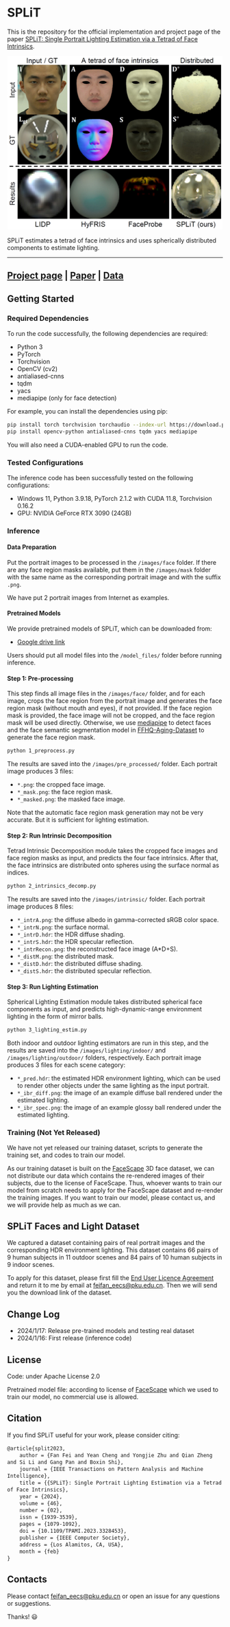 # SPLiT

This is the repository for the official implementation and project page of the
paper [SPLiT: Single Portrait Lighting Estimation via a Tetrad of Face Intrinsics](https://www.computer.org/csdl/journal/tp/2024/02/10301699/1RFBJBi1aHS).

<p align="center"> 
<img src="docs/static/images/teaser.png">
</p>

SPLiT estimates a tetrad of face intrinsics and uses spherically distributed
components to estimate lighting.

---

## [Project page](https://costrice.github.io/split/) | [Paper](https://camera.pku.edu.cn/Fei_TPAMI23.pdf) | [Data](#SPLiT-Faces-and-Light-Dataset)

## Getting Started

### Required Dependencies

To run the code successfully, the following dependencies are required:

* Python 3
* PyTorch
* Torchvision
* OpenCV (cv2)
* antialiased-cnns
* tqdm
* yacs
* mediapipe (only for face detection)

For example, you can install the dependencies using pip:

```bash
pip install torch torchvision torchaudio --index-url https://download.pytorch.org/whl/cu118
pip install opencv-python antialiased-cnns tqdm yacs mediapipe
```

You will also need a CUDA-enabled GPU to run the code.

### Tested Configurations

The inference code has been successfully tested on the following configurations:

* Windows 11, Python 3.9.18, PyTorch 2.1.2 with CUDA 11.8, Torchvision 0.16.2
* GPU: NVIDIA GeForce RTX 3090 (24GB)

### Inference

#### Data Preparation

Put the portrait images to be processed in the `/images/face` folder.
If there are any face region masks available, put them in the `/images/mask`
folder with the same name as the corresponding portrait image and with the
suffix `.png`.

We have put 2 portrait images from Internet as examples.

#### Pretrained Models

We provide pretrained models of SPLiT, which can be downloaded from:

* [Google drive link](https://drive.google.com/file/d/1dAIH7VFnlxWIXn3NXl_L5O76m8g70jTr/view?usp=sharing)

Users should put all model files into the `/model_files/` folder before running
inference.

#### Step 1: Pre-processing

This step finds all image files in the `/images/face/` folder, and for each
image, crops the face region from the portrait image and generates the face
region mask (without mouth and eyes), if not provided.
If the face region mask is provided, the face image will not be
cropped, and the face region mask will be used directly.
Otherwise, we use [mediapipe](https://github.com/google/mediapipe) to detect
faces and the face semantic segmentation model
in [FFHQ-Aging-Dataset](https://github.com/royorel/FFHQ-Aging-Dataset) to
generate the face region mask.

```bash
python 1_preprocess.py
```

The results are saved into the `/images/pre_processed/` folder.
Each portrait image produces 3 files:

* `*.png`: the cropped face image.
* `*_mask.png`: the face region mask.
* `*_masked.png`: the masked face image.

Note that the automatic face region mask generation may not be
very accurate. But it is sufficient for lighting estimation.

#### Step 2: Run Intrinsic Decomposition

Tetrad Intrinsic Decomposition module takes the cropped face images and
face region masks as input, and predicts the four face intrinsics.
After that, the face intrinsics are distributed onto spheres using the surface
normal as indices.

```bash
python 2_intrinsics_decomp.py
```

The results are saved into the `/images/intrinsic/` folder.
Each portrait image produces 8 files:

* `*_intrA.png`: the diffuse albedo in gamma-corrected sRGB color space.
* `*_intrN.png`: the surface normal.
* `*_intrD.hdr`: the HDR diffuse shading.
* `*_intrS.hdr`: the HDR specular reflection.
* `*_intrRecon.png`: the reconstructed face image (A*D+S).
* `*_distM.png`: the distributed mask.
* `*_distD.hdr`: the distributed diffuse shading.
* `*_distS.hdr`: the distributed specular reflection.

#### Step 3: Run Lighting Estimation

Spherical Lighting Estimation module takes distributed spherical face
components as input, and predicts high-dynamic-range environment lighting
in the form of mirror balls.

```bash
python 3_lighting_estim.py
```

Both indoor and outdoor lighting estimators are run in this step, and
the results are saved into the `/images/lighting/indoor/`
and `/images/lighting/outdoor/` folders, respectively.
Each portrait image produces 3 files for each scene category:

* `*_pred.hdr`: the estimated HDR environment lighting, which can be used to
  render other objects under the same lighting as the input portrait.
* `*_ibr_diff.png`: the image of an example diffuse ball rendered under the
  estimated lighting.
* `*_ibr_spec.png`: the image of an example glossy ball rendered under the
  estimated lighting.

### Training (Not Yet Released)

We have not yet released our training dataset, scripts to generate the training
set, and codes to train our model.

As our training dataset is built on
the [FaceScape](https://facescape.nju.edu.cn/) 3D face dataset, we can not
distribute our data which contains the re-rendered images of their subjects,
due to the license of FaceScape.
Thus, whoever wants to train our model from scratch needs to apply for the
FaceScape dataset and re-render the training images.
If you want to train our model, please contact us, and we will provide help as
much as we can.

## SPLiT Faces and Light Dataset

We captured a dataset containing pairs of real portrait images and the
corresponding HDR environment lighting.
This dataset contains 66 pairs of 9 human subjects in 11 outdoor scenes and 84
pairs of 10 human subjects in 9 indoor scenes.

To apply for this dataset, please first fill
the [End User Licence Agreement](/docs/static/pdfs/SPLiT_Faces_and_Light_Dataset_EULA.pdf)
and return it to me by email at <feifan_eecs@pku.edu.cn>.
Then we will send you the download link of the dataset.

## Change Log

* 2024/1/17: Release pre-trained models and testing real dataset
* 2024/1/16: First release (inference code)

## License

Code: under Apache License 2.0

Pretrained model file: according to license
of [FaceScape](https://facescape.nju.edu.cn/) which we used to
train our model, no commercial use is allowed.

## Citation

If you find SPLiT useful for your work, please consider citing:

```
@article{split2023,
    author = {Fan Fei and Yean Cheng and Yongjie Zhu and Qian Zheng and Si Li and Gang Pan and Boxin Shi},
    journal = {IEEE Transactions on Pattern Analysis and Machine Intelligence},
    title = {{SPLiT}: Single Portrait Lighting Estimation via a Tetrad of Face Intrinsics},
    year = {2024},
    volume = {46},
    number = {02},
    issn = {1939-3539},
    pages = {1079-1092},
    doi = {10.1109/TPAMI.2023.3328453},
    publisher = {IEEE Computer Society},
    address = {Los Alamitos, CA, USA},
    month = {feb}
}
```

## Contacts

Please contact <feifan_eecs@pku.edu.cn> or open an issue for any questions or
suggestions.

Thanks! :smiley:
